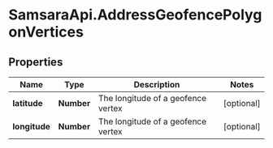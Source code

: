 # SamsaraApi.AddressGeofencePolygonVertices

## Properties
Name | Type | Description | Notes
------------ | ------------- | ------------- | -------------
**latitude** | **Number** | The longitude of a geofence vertex | [optional] 
**longitude** | **Number** | The longitude of a geofence vertex | [optional] 


